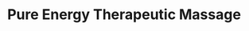 ---
title: "Pure Energy Therapeutic Massage"
url: /grand-junction/pure-energy-therapeutic-massage/
shop: massage
---
